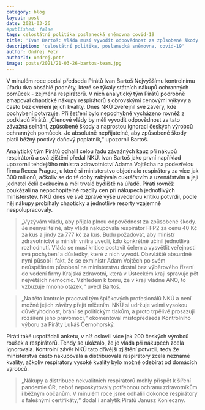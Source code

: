 ```yaml
---
category: blog
layout: post
date: 2021-03-26
#published: false
tags: celostátní_politika poslanecká_sněmovna covid-19
title: 'Ivan Bartoš: Vláda musí vyvodit odpovědnost za způsobené škody'
description: 'celostátní politika, poslanecká sněmovna, covid-19'
author: Ondřej Petr
authorId: ondrej.petr
image: posts/2021/21-03-26-bartos-team.jpg
---
```


V minulém roce podal předseda Pirátů Ivan Bartoš Nejvyššímu kontrolnímu úřadu dva obsáhlé podněty, které se týkaly státních nákupů ochranných pomůcek - zejména respirátorů. V nich analytický tým Pirátů podrobně zmapoval chaotické nákupy respirátorů s obrovskými cenovými výkyvy a často bez ověření jejich kvality. Dnes NKÚ zveřejnil své závěry, kde pochybení potvrzuje. Při šetření bylo nepochybně vycházeno rovněž z podkladů Pirátů. „Členové vlády by měli vyvodit odpovědnost za tato závažná selhání, způsobené škody a naprostou ignoraci českých výrobců ochranných pomůcek. Je absolutně nepřijatelné, aby způsobené škody platil běžný poctivý daňový poplatník,“ upozornil Bartoš.

Analytický tým Pirátů odhalil celou řadu závažných kauz při nákupů respirátorů a svá zjištění předal NKÚ. Ivan Bartoš jako první například upozornil tehdejšího ministra zdravotnictví Adama Vojtěcha na podezřelou firmu Recea Prague, u které si ministerstvo objednalo respirátory za více jak 300 milionů, ačkoliv se do té doby zabývala cukrářstvím a uzenářstvím a její jednatel čelil exekucím a měl trvalé bydliště na úřadě. Piráti rovněž poukázali na nepochopitelné rozdíly cen při nákupech jednotlivých ministerstev. NKÚ dnes ve své zprávě výše uvedenou kritiku potvrdil, podle něj nákupy probíhaly chaoticky a jednotlivé resorty vzájemně nespolupracovaly.

> „Vyzývám vládu, aby přijala plnou odpovědnost za způsobené škody. Je nemyslitelné, aby vláda nakupovala respirátor FFP2 za cenu 40 Kč za kus a jindy za 777 kč za kus. Budu požadovat, aby ministr zdravotnictví a ministr vnitra uvedli, kdo konkrétně učinil jednotlivá rozhodnutí. Vláda se musí kritice postavit čelem a vysvětlit veřejnosti svá pochybení a důsledky, které z nich vyvodí. Obzvláště absurdně nyní působí i fakt, že se exministr Adam Vojtěch po svém neúspěšném působení na ministerstvu dostal bez výběrového řízení do vedení firmy Krajská zdravotní, která v Ústeckém kraji spravuje pět největších nemocnic. Vzhledem k tomu, že v kraji vládne ANO, to vzbuzuje mnoho otázek,“ uvedl Bartoš.

> „Na této kontrole pracoval tým špičkových profesionálů NKÚ a není možné jejich závěry přejít mlčením. NKÚ si udržuje velmi vysokou důvěryhodnost, brání se politickým tlakům, a proto trpělivě prosazuji rozšíření jeho pravomoci,“ okomentoval místopředseda Kontrolního výboru za Piráty Lukáš Černohorský.

Piráti také uspořádali anketu, v níž oslovili více jak 200 českých výrobců roušek a respirátorů. Tehdy se ukázalo, že je vláda při nákupech zcela ignorovala. Kontrolní závěr NKÚ tato dřívější zjištění potvrdil, tedy že ministerstva často nakupovala a distribuovala respirátory zcela neznámé kvality, ačkoliv respirátory vysoké kvality bylo možné odebírat od domácích výrobců. 

> „Nákupy a distribuce nekvalitních respirátorů mohly přispět k šíření pandemie ČR, neboť neposkytovaly potřebnou ochranu zdravotníkům i běžným občanům. V minulém roce jsme odhalili dokonce respirátory s falešnými certifikáty,“ dodal i analytik Pirátů Janusz Konieczny.
